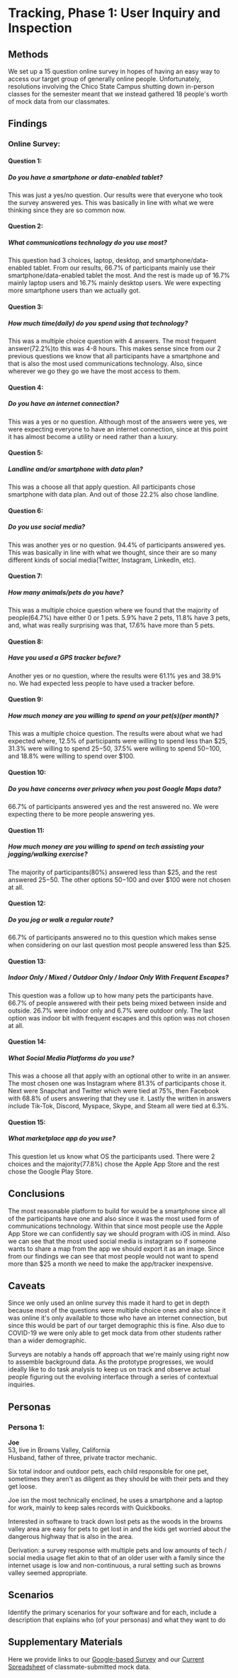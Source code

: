 # Tracking, Phase 1: User Inquiry and Inspection

## Methods

We set up a 15 question online survey in hopes of having an easy way to access our target group of generally online people.  Unfortunately, resolutions involving the Chico State Campus shutting down in-person classes for the semester meant that we instead gathered 18 people's worth of mock data from our classmates.

## Findings

### Online Survey:
#### Question 1: 
##### Do you have a smartphone or data-enabled tablet?
  This was just a yes/no question. Our results were that everyone who took the survey answered yes. This was basically in
  line with what we were thinking since they are so common now.
    
#### Question 2:
##### What communications technology do you use most?
  This question had 3 choices, laptop, desktop, and smartphone/data-enabled tablet. From our results, 66.7% of participants
  mainly use their smartphone/data-enabled tablet the most. And the rest is made up of 16.7% mainly laptop users and 16.7%
  mainly desktop users. We were expecting more smartphone users than we actually got.
  
#### Question 3:
##### How much time(daily) do you spend using that technology?
  This was a multiple choice question with 4 answers. The most frequent answer(72.2%)to this was 4-8 hours. This makes 
  sense since from our 2 previous questions we know that all participants have a smartphone and that is also the most used
  communications technology. Also, since wherever we go they go we have the most access to them.
    
#### Question 4:
##### Do you have an internet connection?
  This was a yes or no question. Although most of the answers were yes, we were expecting everyone to have an internet
  connection, since at this point it has almost become a utility or need rather than a luxury.
    
#### Question 5:
##### Landline and/or smartphone with data plan?
  This was a choose all that apply question. All participants chose smartphone with data plan. And out of those 22.2% also
  chose landline.
  
#### Question 6: 
##### Do you use social media?
  This was another yes or no question. 94.4% of participants answered yes. This was basically in line with what we thought,
  since their are so many different kinds of social media(Twitter, Instagram, LinkedIn, etc).
    
#### Question 7:
##### How many animals/pets do you have?
  This was a multiple choice question where we found that the majority of people(64.7%) have either 0 or 1 pets. 5.9% have 
  2 pets, 11.8% have 3 pets, and, what was really surprising was that, 17.6% have more than 5 pets.
    
#### Question 8: 
##### Have you used a GPS tracker before?
  Another yes or no question, where the results were 61.1% yes and 38.9% no. We had expected less people to have used a
  tracker before.
  
#### Question 9: 
##### How much money are you willing to spend on your pet(s)(per month)?
  This was a multiple choice question. The results were about what we had expected where, 12.5% of participants were willing
  to spend less than $25, 31.3% were willing to spend $25-$50, 37.5% were willing to spend $50-$100, and 18.8% were willing
  to spend over $100.
    
#### Question 10: 
##### Do you have concerns over privacy when you post Google Maps data?
  66.7% of participants answered yes and the rest answered no. We were expecting there to be more people answering yes.
  
#### Question 11: 
##### How much money are you willing to spend on tech assisting your jogging/walking exercise?
  The majority of participants(80%) answered less than $25, and the rest answered $25-$50. The other options $50-$100 and
  over $100 were not chosen at all.
   
#### Question 12: 
##### Do you jog or walk a regular route?
  66.7% of participants answered no to this question which makes sense when considering on our last question most people
  answered less than $25.
    
#### Question 13: 
##### Indoor Only / Mixed / Outdoor Only / Indoor Only With Frequent Escapes?
  This question was a follow up to how many pets the participants have. 66.7% of people answered with their pets being
  mixed between inside and outside. 26.7% were indoor only and 6.7% were outdoor only. The last option was indoor bit with 
  frequent escapes and this option was not chosen at all.
    
#### Question 14: 
##### What Social Media Platforms do you use?
  This was a choose all that apply with an optional other to write in an answer. The most chosen one was Instagram where
  81.3% of participants chose it. Next were Snapchat and Twitter which were tied at 75%, then Facebook with 68.8% of users
  answering that they use it. Lastly the written in answers include Tik-Tok, Discord, Myspace, Skype, and Steam all were
  tied at 6.3%.
    
#### Question 15: 
##### What marketplace app do you use?
  This question let us know what OS the participants used. There were 2 choices and the majority(77.8%) chose the Apple App
  Store and the rest chose the Google Play Store.

## Conclusions
The most reasonable platform to build for would be a smartphone since all of the participants have one and also since it was the most used form of communications technology. Within that since most people use the Apple App Store we can confidently say we should program with iOS in mind. Also we can see that the most used social media is instagram so if someone wants to share a map from the app we should export it as an image. Since from our findings we can see that most people would not want to spend more than $25 a month we need to make the app/tracker inexpensive. 

## Caveats
Since we only used an online survey this made it hard to get in depth because most of the questions were multiple choice ones and also since it was online it's only available to those who have an internet connection, but since this would be part of our target demographic this is fine. Also due to COVID-19 we were only able to get mock data from other students rather than a wider demographic.

Surveys are notably a hands off approach that we're mainly using right now to assemble background data.  As the prototype progresses, we would ideally like to do task analysis to keep us on track and observe actual people figuring out the evolving interface through a series of contextual inquiries.

## Personas

### Persona 1:
<b>Joe</b><br />
53, live in Browns Valley, California<br />
Husband, father of three, private tractor mechanic.<br />

Six total indoor and outdoor pets, each child responsible for one pet, sometimes they aren't as diligent as they should be with their pets and they get loose.

Joe isn the most technically enclined, he uses a smartphone and a laptop for work, mainly to keep sales records with Quickbooks.

Interested in software to track down lost pets as the woods in the browns valley area are easy for pets to get lost in and the kids get worried about the dangerous highway that is also in the area.

Derivation: a survey response with multiple pets
            and low amounts of tech / social media usage
            flet akin to that of an older user with a family
            since the internet usage is low and non-continuous,
            a rural setting such as browns valley seemed appropriate.

## Scenarios

Identify the primary scenarios for your software and for each, include a description that explains who (of your personas) and what they want to do

## Supplementary Materials

Here we provide links to our [Google-based Survey](https://docs.google.com/forms/d/e/1FAIpQLSeT3nwHmzimJzybtFnBFaMCCxQLLNpwmcHNOWkNiVLyfezj9w/viewform) and our [Current Spreadsheet](https://docs.google.com/spreadsheets/d/1PAvF5Gcmp-ZjLz62SLXvHMUZtbfkSBO6nsbSMyxJ3yo/edit?usp=sharing) of classmate-submitted mock data.
